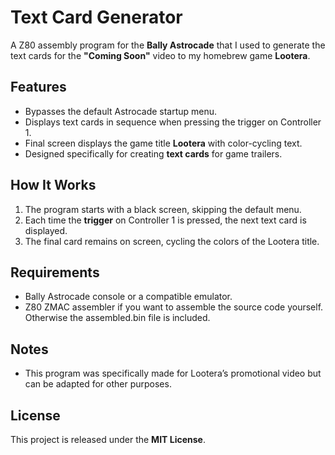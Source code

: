 # Text Card Generator

A Z80 assembly program for the **Bally Astrocade** that I used to generate the text cards for the **"Coming Soon"** video to my homebrew game **Lootera**.

## Features
- Bypasses the default Astrocade startup menu.
- Displays text cards in sequence when pressing the trigger on Controller 1.
- Final screen displays the game title **Lootera** with color-cycling text.
- Designed specifically for creating **text cards** for game trailers.

## How It Works
1. The program starts with a black screen, skipping the default menu.
2. Each time the **trigger** on Controller 1 is pressed, the next text card is displayed.
3. The final card remains on screen, cycling the colors of the Lootera title.

## Requirements
- Bally Astrocade console or a compatible emulator.
- Z80 ZMAC assembler if you want to assemble the source code yourself.  Otherwise the assembled.bin file is included.

## Notes
- This program was specifically made for Lootera’s promotional video but can be adapted for other purposes.

## License
This project is released under the **MIT License**.
